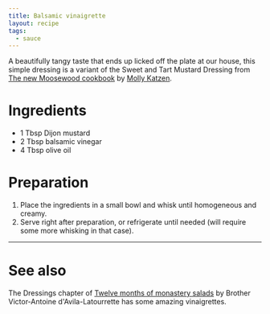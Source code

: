 ```yaml
---
title: Balsamic vinaigrette
layout: recipe
tags:
  - sauce
---
```


A beautifully tangy taste that ends up licked off the plate at our house, this simple dressing is a variant of the Sweet and Tart Mustard Dressing from [The new Moosewood cookbook][moosewood] by [Molly Katzen][katzen].

<p></p>

# Ingredients

* 1 Tbsp Dijon mustard
* 2 Tbsp balsamic vinegar
* 4 Tbsp olive oil

<p></p>

# Preparation

1. Place the ingredients in a small bowl and whisk until homogeneous and creamy.
1. Serve right after preparation, or refrigerate until needed (will require some more whisking in that case).

<p></p>

---

# See also

The Dressings chapter of [Twelve months of monastery salads][monastery_salads] by Brother Victor-Antoine d'Avila-Latourrette has some amazing vinaigrettes.

[monastery_salads]: http://www.amazon.com/Twelve-Months-Monastery-Salads-Recipes/dp/1558323325?tag=vegreader-20

[katzen]: http://www.amazon.com/Mollie-Katzen/e/B000APA4VU?tag=vegreader-20
[moosewood]: http://www.amazon.com/Moosewood-Cookbook-40th-Anniversary/dp/1607747391?tag=vegreader-20
